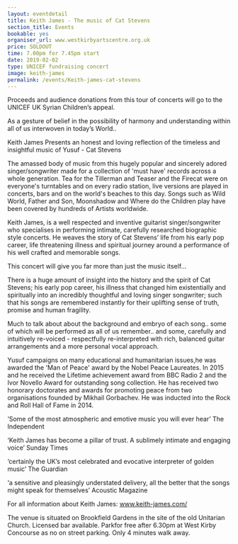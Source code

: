 ```yaml
---
layout: eventdetail
title: Keith James - The music of Cat Stevens
section_title: Events
bookable: yes
organiser_url: www.westkirbyartscentre.org.uk
price: SOLDOUT
time: 7.00pm for 7.45pm start
date: 2019-02-02
type: UNICEF fundraising concert
image: keith-james
permalink: /events/Keith-james-cat-stevens
---
```


Proceeds and audience donations from this tour of concerts will go to the UNICEF UK Syrian Children’s appeal.

As a gesture of belief in the possibility of harmony and understanding within all of us interwoven in today’s World..

Keith James Presents an honest and loving reflection of the timeless and insightful music of Yusuf - Cat Stevens

The amassed body of music from this hugely popular and sincerely adored singer/songwriter made for a collection of 'must have' records across a whole generation. Tea for the Tillerman and Teaser and the Firecat were on everyone's turntables and on every radio station, live versions are played in concerts, bars and on the world's beaches to this day. Songs such as Wild World, Father and Son, Moonshadow and Where do the Children play have been covered by hundreds of Artists worldwide.

Keith James, is a well respected and inventive guitarist singer/songwriter who specialises in performing intimate, carefully researched biographic style concerts. He weaves the story of Cat Stevens’ life from his early pop career, life threatening illness and spiritual journey around a performance of his well crafted and memorable songs.

This concert will give you far more than just the music itself...

There is a huge amount of insight into the history and the spirit of Cat Stevens; his early pop career, his illness that changed him existentially and spiritually into an incredibly thoughtful and loving singer songwriter; such that his songs are remembered instantly for their uplifting sense of truth, promise and human fragility.

Much to talk about about the background and embryo of each song.. some of which will be performed as all of us remember.. and some, carefully and intuitively re-voiced - respectfully re-interpreted with rich, balanced guitar arrangements and a more personal vocal approach.

Yusuf campaigns on many educational and humanitarian issues,he was awarded the 'Man of Peace' award by the Nobel Peace Laureates.
In 2015 and he received the Lifetime achievement award from BBC Radio 2 and the Ivor Novello Award for outstanding song collection.
He has received two honorary doctorates and awards for promoting peace from two organisations founded by Mikhail Gorbachev.
He was inducted into the Rock and Roll Hall of Fame in 2014.

‘Some of the most atmospheric and emotive music you will ever hear’ The Independent

‘Keith James has become a pillar of trust. A sublimely intimate and engaging voice’ Sunday Times


‘certainly the UK’s most celebrated and evocative interpreter of golden music’ The Guardian

‘a sensitive and pleasingly understated delivery, all the better that the songs might speak for themselves’ Acoustic Magazine


For all information about Keith James: www.keith-james.com/


The venue is situated on Brookfield Gardens in the site of the old Unitarian Church. Licensed bar available. Parkfor free after 6.30pm at West Kirby Concourse as no on street parking. Only 4 minutes walk away.
